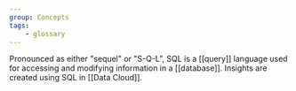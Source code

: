 ```yaml
---
group: Concepts
tags:
    - glossary
---
```

Pronounced as either "sequel" or "S-Q-L”, SQL is a [[query]] language used for accessing and modifying information in a [[database]]. Insights are created using SQL in [[Data Cloud]].